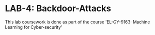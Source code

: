 # LAB-4: Backdoor-Attacks
This lab coursework is done as part of the course 'EL-GY-9163: Machine Learning for Cyber-security'
